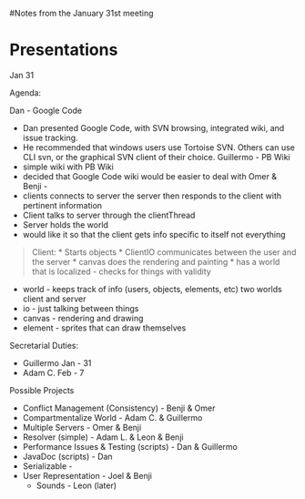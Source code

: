#Notes from the January 31st meeting

# Presentations #
Jan 31

Agenda:

Dan - Google Code
  * Dan presented Google Code, with SVN browsing, integrated wiki, and issue tracking.
  * He recommended that windows users use Tortoise SVN.  Others can use CLI svn, or the graphical SVN client of their choice.
Guillermo - PB Wiki
  * simple wiki with PB Wiki
  * decided that Google Code wiki would be easier to deal with
Omer & Benji -
  * clients connects to server the server then responds to the client with pertinent information
  * Client talks to server through the clientThread
  * Server holds the world
  * would like it so that the client gets info specific to itself not everything

> Client:
    * Starts objects
    * ClientIO communicates between the user and the server
    * canvas does the rendering and painting
    * has a world that is localized - checks for things with validity
  * world - keeps track of info (users, objects, elements, etc) two worlds client and server
  * io - just talking between things
  * canvas - rendering and drawing
  * element - sprites that can draw themselves

Secretarial Duties:
  * Guillermo Jan - 31
  * Adam C. Feb - 7

Possible Projects
  * Conflict Management (Consistency) - Benji & Omer
  * Compartmentalize World - Adam C. & Guillermo
  * Multiple Servers - Omer & Benji
  * Resolver (simple) - Adam L. & Leon & Benji
  * Performance Issues & Testing (scripts) - Dan & Guillermo
  * JavaDoc (scripts) - Dan
  * Serializable -
  * User Representation - Joel & Benji
    * Sounds - Leon (later)
